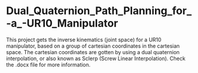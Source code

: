 # Dual_Quaternion_Path_Planning_for_-a_-UR10_Manipulator
This project gets the inverse kinematics (joint space) for a UR10 manipulator, based on a group of cartesian coordinates in the cartesian space. The cartesian coordinates are gotten by using a dual quaternion interpolation, or also known as Sclerp (Screw Linear Interpolation).
Check the .docx file for more information.
